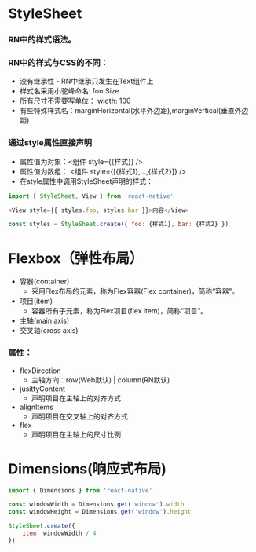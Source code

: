 # StyleSheet
### RN中的样式语法。

### RN中的样式与CSS的不同：
* 没有继承性 - RN中继承只发生在Text组件上
* 样式名采用小驼峰命名: fontSize
* 所有尺寸不需要写单位： width: 100
* 有些特殊样式名：marginHorizontal(水平外边距),marginVertical(垂直外边距)

### 通过style属性直接声明
* 属性值为对象：<组件 style={{样式}} />
* 属性值为数组： <组件 style={[{样式1},...,{样式2}]} />
* 在style属性中调用StyleSheet声明的样式：
```js
import { StyleSheet, View } from 'react-native'

<View style={{ styles.foo, styles.bar }}>内容</View>

const styles = StyleSheet.create({ foo: {样式1}, bar: {样式2} })
```

# Flexbox（弹性布局）
* 容器(container)
    * 采用Flex布局的元素，称为Flex容器(Flex container)，简称“容器”。
* 项目(item)
    * 容器所有子元素，称为Flex项目(flex item)，简称“项目”。
* 主轴(main axis)
* 交叉轴(cross axis)

### 属性：
* flexDirection
    * 主轴方向：row(Web默认) | column(RN默认)
* jusitfyContent
    * 声明项目在主轴上的对齐方式
* alignItems
    * 声明项目在交叉轴上的对齐方式
* flex
    * 声明项目在主轴上的尺寸比例

# Dimensions(响应式布局)
```js
import { Dimensions } from 'react-native'

const windowWidth = Dimensions.get('window').width
const windowHeight = Dimensions.get('window').height

StyleSheet.create({
    item: windowWidth / 4
})
```